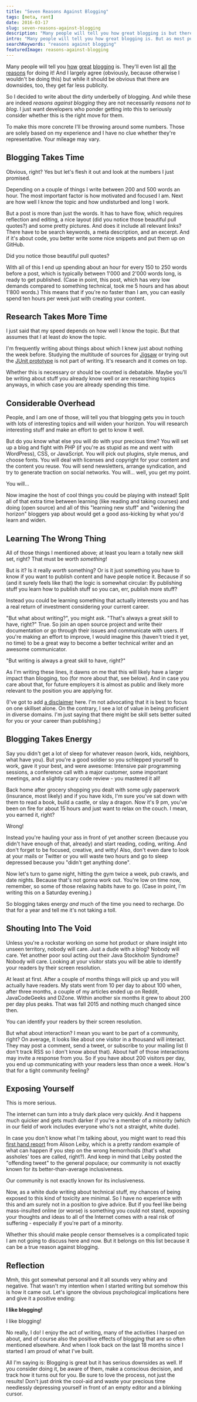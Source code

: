 ```yaml
---
title: "Seven Reasons Against Blogging"
tags: [meta, rant]
date: 2016-03-17
slug: seven-reasons-against-blogging
description: "Many people will tell you how great blogging is but there are downsides, too, and they are rarely discussed. So let me share some reasons against blogging."
intro: "Many people will tell you how great blogging is. But as most publicity-related aspects of life it has a dirty underbelly, so let me share some of the reasons why you might not want to start your own blog."
searchKeywords: "reasons against blogging"
featuredImage: reasons-against-blogging
---
```


Many people will tell you [how](http://www.hanselman.com/blog/YourBlogIsTheEngineOfCommunity.aspx) [great](http://blog.codinghorror.com/fear-of-writing/) [blogging](http://devangst.com/why-all-developers-should-blog/) is.
They'll even list [all](http://www.thomashanning.com/10-reasons-you-should-blog-as-a-developer/) [the](https://devdactic.com/blog-as-a-software-developer/) [reasons](http://www.programmr.com/blogs/four-reasons-every-programmer-should-write-blog) for doing it!
And I largely agree (obviously, because otherwise I wouldn't be doing this) but while it should be obvious that there are downsides, too, they get far less publicity.

So I decided to write about the dirty underbelly of blogging.
And while these are indeed *reasons against blogging* they are not necessarily *reasons not to blog*.
I just want developers who ponder getting into this to seriously consider whether this is the right move for them.

To make this more concrete I'll be throwing around some numbers.
Those are solely based on my experience and I have no clue whether they're representative.
Your mileage may vary.

## Blogging Takes Time

Obvious, right?
Yes but let's flesh it out and look at the numbers I just promised.

Depending on a couple of things I write between 200 and 500 words an hour.
The most important factor is how motivated and focused I am.
Next are how well I know the topic and how undisturbed and long I work.

But a post is more than just the words.
It has to have flow, which requires reflection and editing, a nice layout (did you notice those beautiful pull quotes?) and some pretty pictures.
And does it include all relevant links?
There have to be search keywords, a meta description, and an excerpt.
And if it's about code, you better write some nice snippets and put them up on GitHub.

<pullquote>Did you notice those beautiful pull quotes?</pullquote>

With all of this I end up spending about an hour for every 150 to 250 words before a post, which is typically between 1'000 and 2'000 words long, is ready to get published.
(Case in point, this post, which has very low demands compared to something technical, took me 5 hours and has about 1'800 words.) This means that if you're no faster than I am, you can easily spend ten hours per week just with creating your content.

## Research Takes More Time

I just said that my speed depends on how well I know the topic.
But that assumes that I at least *do* know the topic.

I'm frequently writing about things about which I knew just about nothing the week before.
Studying the multitude of sources for [Jigsaw](tag:project-jigsaw) or trying out the [JUnit prototype](junit-lambda-prototype) is not part of writing.
It's research and it comes on top.

Whether this is necessary or should be counted is debatable.
Maybe you'll be writing about stuff you already know well or are researching topics anyways, in which case you are already spending this time.

## Considerable Overhead

People, and I am one of those, will tell you that blogging gets you in touch with lots of interesting topics and will widen your horizon.
You will research interesting stuff and make an effort to get to know it well.

But do you know what else you will do with your precious time?
You will set up a blog and fight with PHP (if you're as stupid as me and went with WordPress), CSS, or JavaScript.
You will pick out plugins, style menus, and choose fonts.
You will deal with licenses and copyright for your content and the content you reuse.
You will send newsletters, arrange syndication, and try to generate traction on social networks.
You will... well, you get my point.

<pullquote>You will...</pullquote>

Now imagine the host of cool things you could be playing with instead!
Split all of that extra time between learning (like reading and taking courses) and doing (open source) and all of this "learning new stuff" and "widening the horizon" bloggers yap about would get a good ass-kicking by what you'd learn and widen.

## Learning The Wrong Thing

All of those things I mentioned above; at least you learn a totally new skill set, right?
That must be worth *something*!

But is it?
Is it really *worth* something?
Or is it just something you have to know if you want to publish content and have people notice it.
Because if so (and it surely feels like that) the logic is somewhat circular: By publishing stuff you learn how to publish stuff so you can, err, publish more stuff?

Instead you could be learning something that actually interests you and has a real return of investment considering your current career.

"But what about writing?", you might ask.
"That's always a great skill to have, right?" True.
So join an open source project and write their documentation or go through their issues and communicate with users.
If you're making an effort to improve, I would imagine this (haven't tried it yet, no time) to be a great way to become a better technical writer and an awesome communicator.

<pullquote>"But writing is always a great skill to have, right?"</pullquote>

As I'm writing these lines, it dawns on me that this will likely have a larger impact than blogging, too (for more about that, see below).
And in case you care about that, for future employers it is almost as public and likely more relevant to the position you are applying for.

(I've got to add [a disclaimer](https://pchiusano.github.io/2014-10-11/defensive-writing.html) here.
I'm not advocating that it is best to focus on one skillset alone.
On the contrary, I see a lot of value in being proficient in diverse domains.
I'm just saying that there might be skill sets better suited for you or your career than publishing.)

## Blogging Takes Energy

Say you didn't get a lot of sleep for whatever reason (work, kids, neighbors, what have you).
But you're a good soldier so you schlepped yourself to work, gave it your best, and were awesome: Intensive pair programming sessions, a conference call with a major customer, some important meetings, and a slightly scary code review - you mastered it all!

Back home after grocery shopping you dealt with some ugly paperwork (insurance, most likely) and if you have kids, I'm sure you've sat down with them to read a book, build a castle, or slay a dragon.
Now it's 9 pm, you've been on fire for about 15 hours and just want to relax on the couch.
I mean, you earned it, right?

Wrong!

<!-- reasons-against-blogging-wrong.gif -->

Instead you're hauling your ass in front of yet another screen (because you didn't have enough of that, already) and start reading, coding, writing.
And don't forget to be focused, creative, and witty!
Also, don't even dare to look at your mails or Twitter or you will waste two hours and go to sleep depressed because you "didn't get anything done".

Now let's turn to game night, hitting the gym twice a week, pub crawls, and date nights.
Because that's not gonna work out.
You're low on time now, remember, so some of those relaxing habits have to go.
(Case in point, I'm writing this on a Saturday evening.)

So blogging takes energy *and* much of the time you need to recharge.
Do that for a year and tell me it's not taking a toll.

## Shouting Into The Void

Unless you're a rockstar working on some hot product or share insight into unseen territory, nobody will care.
Just a dude with a blog?
Nobody will care.
Yet another poor soul acting out their Java Stockholm Syndrome?
Nobody will care.
Looking at your visitor stats you will be able to identify your readers by their screen resolution.

At least at first.
After a couple of months things will pick up and you will actually have readers.
My stats went from 10 per day to about 100 when, after three months, a couple of my articles ended up on Reddit, JavaCodeGeeks and DZone.
Within another six months it grew to about 200 per day plus peaks.
That was fall 2015 and nothing much changed since then.

<pullquote>You can identify your readers by their screen resolution.</pullquote>

But what about interaction?
I mean you want to be part of a community, right?
On average, it looks like about one visitor in a thousand will interact.
They may post a comment, send a tweet, or subscribe to your mailing list (I don't track RSS so I don't know about that).
About half of those interactions may invite a response from you.
So if you have about 200 visitors per day, you end up communicating with your readers less than once a week.
How's that for a tight community feeling?

## Exposing Yourself

This is more serious.

The internet can turn into a truly dark place very quickly.
And it happens much quicker and gets much darker if you're a member of a minority (which in our field of work includes everyone who's not a straight, white dude).

In case you don't know what I'm talking about, you might want to read this [first hand report](https://medium.com/the-lighthouse/is-that-a-threat-1f073e51d84f#.7czln2q4q) from Alison Leiby, which is a pretty random example of what can happen if you step on the wrong hemorrhoids (that's what assholes' toes are called, right?).
And keep in mind that Leiby posted the "offending tweet" to the general populace; our community is not exactly known for its better-than-average inclusiveness.

<pullquote>Our community is not exactly known for its inclusiveness.</pullquote>

Now, as a white dude writing about technical stuff, my chances of being exposed to this kind of toxicity are minimal.
So I have no experience with this and am surely not in a position to give advice.
But if you feel like being mass-insulted online (or worse) is something you could not stand, exposing your thoughts and ideas to all of the Internet comes with a real risk of suffering - especially if you're part of a minority.

Whether this should make people censor themselves is a complicated topic I am not going to discuss here and now.
But it belongs on this list because it can be a true reason against blogging.

## Reflection

Mmh, this got somewhat personal and it all sounds very whiny and negative.
That wasn't my intention when I started writing but somehow this is how it came out.
Let's ignore the obvious psychological implications here and give it a positive ending:

**I like blogging!**

<pullquote>I like blogging!</pullquote>

No really, I do!
I enjoy the act of writing, many of the activities I harped on about, and of course also the positive effects of blogging that are so often mentioned elsewhere.
And when I look back on the last 18 months since I started I am proud of what I've built.

All I'm saying is: Blogging is great but it has serious downsides as well.
If you consider doing it, be aware of them, make a conscious decision, and track how it turns out for you.
Be sure to love the process, not just the results!
Don't just drink the cool-aid and waste your precious time needlessly depressing yourself in front of an empty editor and a blinking cursor.
